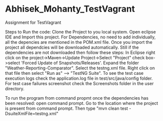 # Abhisek_Mohanty_TestVagrant
Assignment for TestVagrant

Steps to Run the code:
Clone the Project to you local system.
Open eclipse IDE and Import this project.
For Dependencies, no need to add individually, all the depencies are mentioned in the POM.xml file. Once you import the project all dependcies will be downloaded automatically. Still if the dependencies are not downloaded then follow these steps: In Eclipse right click on the project->Maven->Update Project->Select "Project" check box->select 'Forced Update of Snapshots/Releases'.
Expand the folder "Weather-Reporting-Comparator".
Select the testng.xml file.
Right click on that file then select "Run as" --> "TestNG Suite".
To see the test case execution logs check the application.log file in test/src/java/config folder.
For test case failures screenshot check the Screenshots folder in the user directory.


To run the program from command propmt once the dependencies has been resolved:
open command prompt.
Go to the location where the project is present from command prompt.
Then type "mvn clean test -DsuiteXmlFile=testng.xml"

